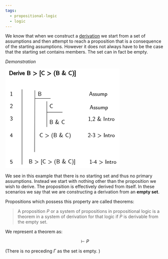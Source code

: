 ```yaml
---
tags:
  - propositional-logic
  - logic
---
```


We know that when we construct a
[derivation](Formal_proofs_in_propositional_logic.md#derivation-rules)
we start from a set of assumptions and then attempt to reach a proposition that
is a consequence of the starting assumptions. However it does not always have to
be the case that the starting set contains members. The set can in fact be
empty.

_Demonstration_

![](/img/proofs-drawio-Page-5.drawio_2.png)

We see in this example that there is no starting set and thus no primary
assumptions. Instead we start with nothing other than the proposition we wish to
derive. The proposition is effectively derived from itself. In these scenarios
we say that we are constructing a derivation from an **empty set**.

Propositions which possess this property are called theorems:

> A proposition $P$ or a system of propositions in propositional logic is a
> theorem in a system of derivation for that logic if $P$ is derivable from the
> empty set.

We represent a theorem as:

$$
\vdash P
$$

(There is no preceding $\Gamma$ as the set is empty. )
